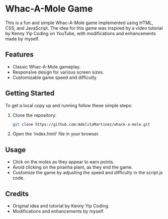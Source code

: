# Whac-A-Mole Game

This is a fun and simple Whac-A-Mole game implemented using HTML, CSS, and JavaScript. The idea for this game was inspired by a video tutorial by Kenny Yip Coding on YouTube, with modifications and enhancements made by myself.


## Features

- Classic Whac-A-Mole gameplay.
- Responsive design for various screen sizes.
- Customizable game speed and difficulty.

## Getting Started

To get a local copy up and running follow these simple steps:

1. Clone the repository:

   ```bash
   git clone https://github.com:AdelitaMartinez/whack-a-mole.git

2. Open the 'index.html' file in your browser.

## Usage

- Click on the moles as they appear to earn points.
- Avoid clicking on the piranha plant, as they end the game.
- Customize the game by adjusting the speed and difficulty in the script.js code. 

## Credits 

- Original idea and tutorial by Kenny Yip Coding.
- Modifications and enhancements by myself. 

